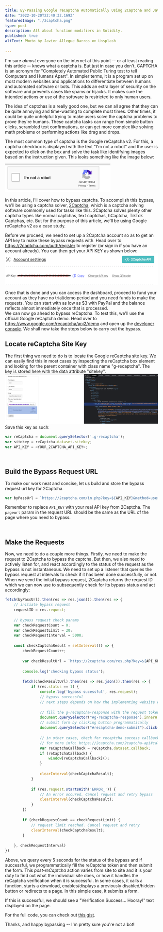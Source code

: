 ```yaml
---
title: By-Passing Google reCaptcha Automatically Using 2Captcha and JavaScript
date: "2022-10-20T22:40:32.169Z"
featuredImage: "./2captcha.png"
type: post
description: All about function modifiers in Solidity.
published: true
altText: Photo by Javier Allegue Barros on Unsplash
  
---
```


I'm sure _almost_ everyone on the internet at this point -- or at least reading this article -- knows what a captcha is. But just in case you don't, CAPTCHA is an acronym for "Completely Automated Public Turing test to tell Computers and Humans Apart". In simpler terms, it is a program set up on most modern websites and applications to differentiate between humans and automated software or bots. This adds an extra layer of security on the software and prevents cases like spams or hijacks. It makes sure the intended actions or use of the software is restricted to only human users.

The idea of captchas is a really good one, but we can all agree that they can be quite annoying and time-wasting to complete most times. Other times, it could be quite unhelpful trying to make users solve the captcha problems to prove they're humans. These captcha tasks can range from simple button clicks, scrambled text confirmations, or can get more complex like solving math problems or performing actions like drag and drops.

The most common type of captcha is the Google reCaptcha v2. For this, a captcha checkbox is displayed with the text "I'm not a robot" and the user is expected to click on the box and solve the task like identifying images based on the instruction given. This looks something like the image below:

![Image of Google reCaptcha v2](./google-recaptcha.png "Google reCaptcha v2")

In this article, I'll cover how to bypass captcha. To accomplish this bypass, we'll be using a captcha solver, [2Captcha](https://2captcha.com/), which is a captcha solving software commonly used for tasks like this. 2Captcha solves plenty other captcha types like normal captchas, text captchas, hCaptcha, TikTok Captchas, etc. But for the purpose of this article, we'll be using Google reCaptcha v2 as a case study.

Before we proceed, we need to set up a 2Captcha account so as to get an API key to make these bypass requests with. Head over to <https://2captcha.com/auth/register> to register (or sign in if you have an account already). You can then get your API KEY as shown below:
![2Captcha API key](./2captcha-api-key.png "2Captcha API key")

Once that is done and you can access the dashboard, proceed to fund your account as they have no trial/demo period and you need funds to make the requests. You can start with as low as $3 with PayPal and the balance reflects almost immediately once that is processed.
<br />
We can now go ahead to bypass reCaptcha. To test this, we'll use the official Google reCaptcha demo. Head over to <https://www.google.com/recaptcha/api2/demo> and open up the [developer console](https://balsamiq.com/support/faqs/browserconsole/). We shall now take the steps below to carry out the bypass.

## Locate reCaptcha Site Key
The first thing we need to do is to locate the Google reCaptcha site key. We can easily find this in most cases by inspecting the reCaptcha box element and looking for the parent container with class name "g-recaptcha". The key is stored here with the data attribute "sitekey".
![reCaptcha Site Key](./recaptcha-sitekey.png)
Save this key as such:
```js
var reCaptcha = document.querySelector('.g-recaptcha');
var sitekey = reCaptcha.dataset.sitekey;
var API_KEY = <YOUR_2CAPTCHA_API_KEY>;
```

<br>

## Build the Bypass Request URL
To make our work neat and concise, let us build and store the bypass request url key for 2Captcha.
```js
var byPassUrl = `https://2captcha.com/in.php?key=${API_KEY}&method=userrecaptcha&googlekey=${sitekey}&pageurl=https://www.google.com/recaptcha/api2/demo&json=1`;
```
Remember to replace `API_KEY` with your real API key from 2Captcha. The `pageurl` param in the request URL should be the same as the URL of the page where you need to bypass.

<br>

## Make the Requests
Now, we need to do a couple more things. Firstly, we need to make the request to 2Captcha to bypass the captcha. But then, we also need to actively listen for, and react accordingly to the status of the request as the bypass is not instantaneous. We need to set up a listener that queries the bypass request at intervals to check if it has been done successfully, or not.
When we send the initial bypass request, 2Captcha returns the request ID which we can now use to subsequently check for its bypass status and act accordingly:

```js
fetch(byPassUrl).then(res => res.json()).then(res => {
    // initiate bypass request
    requestID = res.request;

    // bypass request check params
    var checkRequestCount = 0;
    var checkRequestLimit = 20;
    var checkRequestInterval = 5000;
    
    const checkCaptchaResult = setInterval(() => {
        checkRequestCount++;

        var checkResultUrl = `https://2captcha.com/res.php?key=${API_KEY}&action=get&id=${requestID}&json=1`;

        console.log('checking bypass status');

        fetch(checkResultUrl).then(res => res.json()).then(res => {
            if (res.status == 1) {
                console.log('bypass sucessful', res.request);
                // bypass successful
                // next steps depends on how the implementing website or app handles the recaptcha success

                // fill the g-recaptcha-response with the request token and attempt to submit the form 
                document.querySelector("#g-recaptcha-response").innerHTML = res.request;
                // submit form by clicking button programmatically
                document.querySelector("#recaptcha-demo-submit").click();

                // in other cases, check for recaptcha success callback and invoke it
                // for more info: https://2captcha.com/2captcha-api#callback
                var reCaptchaCallback = reCaptcha.dataset.callback;
                if (reCaptchaCallback) {
                    window[reCaptchaCallback]();
                }
                
                clearInterval(checkCaptchaResult);
            }

            if (res.request.startsWith('ERROR_')) {
                // An error occured. Cancel request and retry bypass
                clearInterval(checkCaptchaResult);
            }
        })

        if (checkRequestCount == checkRequestLimit) {
            // request limit reached. Cancel request and retry
            clearInterval(checkCaptchaResult);
        }

    }, checkRequestInterval)
})
```

Above, we query every 5 seconds for the status of the bypass and if successful, we programmatically fill the reCaptcha token and then submit the form. This _post-reCaptcha_ action varies from site to site and it is your duty to find out what the individual site does, or how it handles the reCaptcha verification when it is successful. In some cases, it calls a function, starts a download, enables/displays a previously disabled/hidden button or redirects to a page. In this simple case, it submits a form.

If this is successful, we should see a "Verification Success... Hooray!" text displayed on the page.

For the full code, you can check out [this gist](https://gist.github.com/kingingcole/d0ac0423534d5898eaf5663c8be8f5ec).

Thanks, and happy bypassing -- I'm pretty sure you're not a bot!
